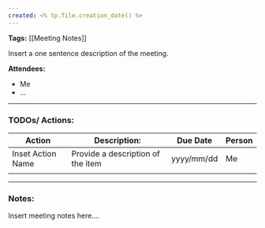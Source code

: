 ```yaml
---
created: <% tp.file.creation_date() %>
---
```

**Tags:** [[Meeting Notes]]

Insert a one sentence description of the meeting. 

**Attendees:**
- Me
- ...

---
### TODOs/ Actions:

| **Action**        | **Description:**                  | Due Date   | Person |
| ----------------- | --------------------------------- | ---------- | ------ |
| Inset Action Name | Provide a description of the item | yyyy/mm/dd | Me     |
|                   |                                   |            |        |

---
### Notes:

Insert meeting notes here....


